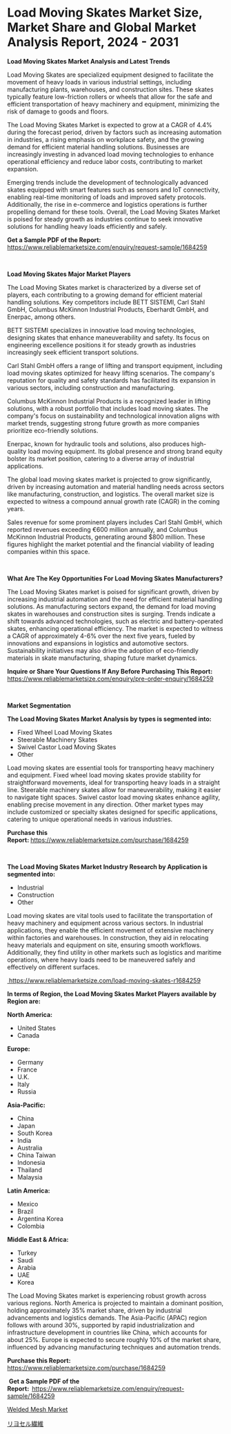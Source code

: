 <p><h1>Load Moving Skates Market Size, Market Share and Global Market Analysis Report, 2024 - 2031</h1></p><p><strong>Load Moving Skates Market Analysis and Latest Trends</strong></p>
<p><p>Load Moving Skates are specialized equipment designed to facilitate the movement of heavy loads in various industrial settings, including manufacturing plants, warehouses, and construction sites. These skates typically feature low-friction rollers or wheels that allow for the safe and efficient transportation of heavy machinery and equipment, minimizing the risk of damage to goods and floors. </p><p>The Load Moving Skates Market is expected to grow at a CAGR of 4.4% during the forecast period, driven by factors such as increasing automation in industries, a rising emphasis on workplace safety, and the growing demand for efficient material handling solutions. Businesses are increasingly investing in advanced load moving technologies to enhance operational efficiency and reduce labor costs, contributing to market expansion. </p><p>Emerging trends include the development of technologically advanced skates equipped with smart features such as sensors and IoT connectivity, enabling real-time monitoring of loads and improved safety protocols. Additionally, the rise in e-commerce and logistics operations is further propelling demand for these tools. Overall, the Load Moving Skates Market is poised for steady growth as industries continue to seek innovative solutions for handling heavy loads efficiently and safely.</p></p>
<p><strong>Get a Sample PDF of the Report:&nbsp;</strong> <a href="https://www.reliablemarketsize.com/enquiry/request-sample/1684259?utm_campaign=1197&utm_medium=2&utm_source=Github&utm_content=ia&utm_term=30122024&utm_id=load-moving-skates">https://www.reliablemarketsize.com/enquiry/request-sample/1684259</a></p>
<p>&nbsp;</p>
<p><strong>Load Moving Skates Major Market Players</strong></p>
<p><p>The Load Moving Skates market is characterized by a diverse set of players, each contributing to a growing demand for efficient material handling solutions. Key competitors include BETT SISTEMI, Carl Stahl GmbH, Columbus McKinnon Industrial Products, Eberhardt GmbH, and Enerpac, among others. </p><p>BETT SISTEMI specializes in innovative load moving technologies, designing skates that enhance maneuverability and safety. Its focus on engineering excellence positions it for steady growth as industries increasingly seek efficient transport solutions.</p><p>Carl Stahl GmbH offers a range of lifting and transport equipment, including load moving skates optimized for heavy lifting scenarios. The company's reputation for quality and safety standards has facilitated its expansion in various sectors, including construction and manufacturing.</p><p>Columbus McKinnon Industrial Products is a recognized leader in lifting solutions, with a robust portfolio that includes load moving skates. The company's focus on sustainability and technological innovation aligns with market trends, suggesting strong future growth as more companies prioritize eco-friendly solutions.</p><p>Enerpac, known for hydraulic tools and solutions, also produces high-quality load moving equipment. Its global presence and strong brand equity bolster its market position, catering to a diverse array of industrial applications.</p><p>The global load moving skates market is projected to grow significantly, driven by increasing automation and material handling needs across sectors like manufacturing, construction, and logistics. The overall market size is expected to witness a compound annual growth rate (CAGR) in the coming years.</p><p>Sales revenue for some prominent players includes Carl Stahl GmbH, which reported revenues exceeding €600 million annually, and Columbus McKinnon Industrial Products, generating around $800 million. These figures highlight the market potential and the financial viability of leading companies within this space.</p></p>
<p>&nbsp;</p>
<p><strong>What Are The Key Opportunities For Load Moving Skates Manufacturers?</strong></p>
<p><p>The Load Moving Skates market is poised for significant growth, driven by increasing industrial automation and the need for efficient material handling solutions. As manufacturing sectors expand, the demand for load moving skates in warehouses and construction sites is surging. Trends indicate a shift towards advanced technologies, such as electric and battery-operated skates, enhancing operational efficiency. The market is expected to witness a CAGR of approximately 4-6% over the next five years, fueled by innovations and expansions in logistics and automotive sectors. Sustainability initiatives may also drive the adoption of eco-friendly materials in skate manufacturing, shaping future market dynamics.</p></p>
<p><strong>Inquire or Share Your Questions If Any Before Purchasing This Report:</strong> <a href="https://www.reliablemarketsize.com/enquiry/pre-order-enquiry/1684259?utm_campaign=1197&utm_medium=2&utm_source=Github&utm_content=ia&utm_term=30122024&utm_id=load-moving-skates">https://www.reliablemarketsize.com/enquiry/pre-order-enquiry/1684259</a></p>
<p>&nbsp;</p>
<p><strong>Market Segmentation</strong></p>
<p><strong>The Load Moving Skates Market Analysis by types is segmented into:</strong></p>
<p><ul><li>Fixed Wheel Load Moving Skates</li><li>Steerable Machinery Skates</li><li>Swivel Castor Load Moving Skates</li><li>Other</li></ul></p>
<p><p>Load moving skates are essential tools for transporting heavy machinery and equipment. Fixed wheel load moving skates provide stability for straightforward movements, ideal for transporting heavy loads in a straight line. Steerable machinery skates allow for maneuverability, making it easier to navigate tight spaces. Swivel castor load moving skates enhance agility, enabling precise movement in any direction. Other market types may include customized or specialty skates designed for specific applications, catering to unique operational needs in various industries.</p></p>
<p><strong>Purchase this Report:&nbsp;</strong><a href="https://www.reliablemarketsize.com/purchase/1684259?utm_campaign=1197&utm_medium=2&utm_source=Github&utm_content=ia&utm_term=30122024&utm_id=load-moving-skates">https://www.reliablemarketsize.com/purchase/1684259</a></p>
<p>&nbsp;</p>
<p><strong>The Load Moving Skates Market Industry Research by Application is segmented into:</strong></p>
<p><ul><li>Industrial</li><li>Construction</li><li>Other</li></ul></p>
<p><p>Load moving skates are vital tools used to facilitate the transportation of heavy machinery and equipment across various sectors. In industrial applications, they enable the efficient movement of extensive machinery within factories and warehouses. In construction, they aid in relocating heavy materials and equipment on site, ensuring smooth workflows. Additionally, they find utility in other markets such as logistics and maritime operations, where heavy loads need to be maneuvered safely and effectively on different surfaces.</p></p>
<p><a href="https://www.reliablemarketsize.com/load-moving-skates-r1684259?utm_campaign=1197&utm_medium=2&utm_source=Github&utm_content=ia&utm_term=30122024&utm_id=load-moving-skates">&nbsp;https://www.reliablemarketsize.com/load-moving-skates-r1684259</a></p>
<p><strong>In terms of Region, the Load Moving Skates Market Players available by Region are:</strong></p>
<p>
    <p> <strong> North America: </strong>
        <ul>
            <li>United States</li>
            <li>Canada</li>
        </ul>
        </p> 
    <p> <strong> Europe: </strong>
        <ul>
            <li>Germany</li>
            <li>France</li>
            <li>U.K.</li>
            <li>Italy</li>
            <li>Russia</li>
        </ul>
        </p> 
    <p> <strong> Asia-Pacific: </strong>
        <ul>
            <li>China</li>
            <li>Japan</li>
            <li>South Korea</li>
            <li>India</li>
            <li>Australia</li>
            <li>China Taiwan</li>
            <li>Indonesia</li>
            <li>Thailand</li>
            <li>Malaysia</li>
        </ul>
        </p> 
    <p> <strong> Latin America: </strong>
        <ul>
            <li>Mexico</li>
            <li>Brazil</li>
            <li>Argentina Korea</li>
            <li>Colombia</li>
        </ul>
        </p> 
    <p> <strong> Middle East & Africa: </strong>
        <ul>
            <li>Turkey</li>
            <li>Saudi</li>
            <li>Arabia</li>
            <li>UAE</li>
            <li>Korea</li>
        </ul>
    </p>
    </p>
<p><p>The Load Moving Skates market is experiencing robust growth across various regions. North America is projected to maintain a dominant position, holding approximately 35% market share, driven by industrial advancements and logistics demands. The Asia-Pacific (APAC) region follows with around 30%, supported by rapid industrialization and infrastructure development in countries like China, which accounts for about 25%. Europe is expected to secure roughly 10% of the market share, influenced by advancing manufacturing techniques and automation trends.</p></p>
<p><strong>Purchase this Report: </strong><a href="https://www.reliablemarketsize.com/purchase/1684259?utm_campaign=1197&utm_medium=2&utm_source=Github&utm_content=ia&utm_term=30122024&utm_id=load-moving-skates">https://www.reliablemarketsize.com/purchase/1684259</a></p>
<p>&nbsp;<strong>Get a Sample PDF of the Report:&nbsp;&nbsp;</strong><a href="https://www.reliablemarketsize.com/enquiry/request-sample/1684259?utm_campaign=1197&utm_medium=2&utm_source=Github&utm_content=ia&utm_term=30122024&utm_id=load-moving-skates">https://www.reliablemarketsize.com/enquiry/request-sample/1684259</a></p>
<p><strong></strong></p>
<p><p><a href="https://github.com/prosalinda88/Market-Research-Report-List-7/blob/main/welded-mesh-market.md?utm_campaign=1197&utm_medium=2&utm_source=Github&utm_content=ia&utm_term=30122024&utm_id=load-moving-skates">Welded Mesh Market</a></p><p><a href="https://github.com/lababdou/Market-Research-Report-List-6/blob/main/614080329187.md?utm_campaign=1197&utm_medium=2&utm_source=Github&utm_content=ia&utm_term=30122024&utm_id=load-moving-skates">リヨセル繊維</a></p></p>